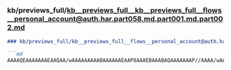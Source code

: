 ### kb/previews_full/kb__previews_full__kb__previews_full__flows__personal_account@auth.har.part058.md.part001.md.part002.md

```md
### kb/previews_full/kb__previews_full__flows__personal_account@auth.har.part058.md.part001.md (part 002)

```md
AAAAQEAAAAAAAEAAQAA/wAAAAAAAAABAAAAAAEAAP8AAAEBAAABAQAAAAAAAP//AAAA/wAAAQAAAAEBAQAA
```

```

```
